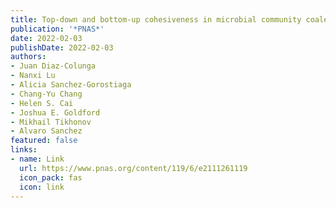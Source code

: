 ```yaml
---
title: Top-down and bottom-up cohesiveness in microbial community coalescence
publication: '*PNAS*'
date: 2022-02-03
publishDate: 2022-02-03
authors:
- Juan Diaz-Colunga
- Nanxi Lu
- Alicia Sanchez-Gorostiaga
- Chang-Yu Chang
- Helen S. Cai
- Joshua E. Goldford
- Mikhail Tikhonov
- Alvaro Sanchez
featured: false
links:
- name: Link
  url: https://www.pnas.org/content/119/6/e2111261119
  icon_pack: fas
  icon: link
---
```

